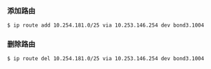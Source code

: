 ### 添加路由
```bash
$ ip route add 10.254.181.0/25 via 10.253.146.254 dev bond3.1004
```

### 删除路由
```bash
$ ip route del 10.254.181.0/25 via 10.253.146.254 dev bond3.1004
```
<!--stackedit_data:
eyJoaXN0b3J5IjpbODc5NTgyOTVdfQ==
-->
